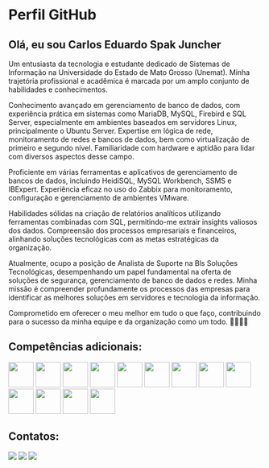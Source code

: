 <!DOCTYPE html>
<html lang="en">

<head>
  <meta charset="UTF-8">
  <meta name="viewport" content="width=device-width, initial-scale=1.0">
  <h1>Perfil GitHub</h1>
  
</head>

<body>

  <h2>Olá, eu sou Carlos Eduardo Spak Juncher</h2>

  <p>Um entusiasta da tecnologia e estudante dedicado de Sistemas de Informação na Universidade do Estado de Mato Grosso (Unemat). Minha trajetória profissional e acadêmica é marcada por um amplo conjunto de habilidades e conhecimentos.</p>

  <p>Conhecimento avançado em gerenciamento de banco de dados, com experiência prática em sistemas como MariaDB, MySQL, Firebird e SQL Server, especialmente em ambientes baseados em servidores Linux, principalmente o Ubuntu Server. Expertise em lógica de rede, monitoramento de redes e bancos de dados, bem como virtualização de primeiro e segundo nível. Familiaridade com hardware e aptidão para lidar com diversos aspectos desse campo.</p>

  <p>Proficiente em várias ferramentas e aplicativos de gerenciamento de bancos de dados, incluindo HeidiSQL, MySQL Workbench, SSMS e IBExpert. Experiência eficaz no uso do Zabbix para monitoramento, configuração e gerenciamento de ambientes VMware.</p>

  <p>Habilidades sólidas na criação de relatórios analíticos utilizando ferramentas combinadas com SQL, permitindo-me extrair insights valiosos dos dados. Compreensão dos processos empresariais e financeiros, alinhando soluções tecnológicas com as metas estratégicas da organização.</p>

  <p>Atualmente, ocupo a posição de Analista de Suporte na Bls Soluções Tecnológicas, desempenhando um papel fundamental na oferta de soluções de segurança, gerenciamento de banco de dados e redes. Minha missão é compreender profundamente os processos das empresas para identificar as melhores soluções em servidores e tecnologia da informação.</p>

  <p>Comprometido em oferecer o meu melhor em tudo o que faço, contribuindo para o sucesso da minha equipe e da organização como um todo. 👨‍💻🔐🌐</p>

  <h2>Competências adicionais:</h2>

  <div class="icones">
    <a href="https://github.com/CarlosJuncher03">
      <a href="https://github.com/CarlosJuncher03/MySQL-CSV"><img height="50em" src="https://cdn.jsdelivr.net/gh/devicons/devicon/icons/mysql/mysql-original-wordmark.svg"></a>
      <img height="50em" src="https://cdn.jsdelivr.net/gh/devicons/devicon/icons/microsoftsqlserver/microsoftsqlserver-plain-wordmark.svg" />
      <img height="50em" src="https://cdn.jsdelivr.net/gh/devicons/devicon/icons/postgresql/postgresql-original-wordmark.svg" />
      <img height="50em" src="https://cdn.jsdelivr.net/gh/devicons/devicon/icons/sqlite/sqlite-original-wordmark.svg" />
      <a href="https://github.com/CarlosJuncher03/site_flask/tree/main"><img height="50em" src="https://cdn.jsdelivr.net/gh/devicons/devicon/icons/python/python-plain-wordmark.svg" /></a>
      <img height="50em" src="https://cdn.jsdelivr.net/gh/devicons/devicon/icons/javascript/javascript-plain.svg" />
      <a href="https://github.com/CarlosJuncher03/Virtual_ubuntu/blob/main/README.md"><img height="50em" src="https://cdn.jsdelivr.net/gh/devicons/devicon@latest/icons/ubuntu/ubuntu-original.svg" /></a>
      <img height="50em" src="https://cdn.icon-icons.com/icons2/1381/PNG/512/vmwareworkstation_93912.png" />
      <img height="50em" src="https://cdn.kibrispdr.org/data/298/mikrotik-icon-2.jpg" />
      <a href="https://github.com/CarlosJuncher03/MySQL-CSV.git"><img height="50em" src="https://th.bing.com/th/id/OIP.4V0BH9_ds5223477MMySSAHaGC?rs=1&pid=ImgDetMain" /></a>
      <img height="50em" src="https://imagensemoldes.com.br/wp-content/uploads/2020/08/%C3%8Dcone-Ferramentas-PNG.png" />
      <a href="https://github.com/CarlosJuncher03/PowerBI"><img height="50em" src="https://th.bing.com/th/id/OIP.-1k19OCKn4QQEwqylKk0nAAAAA?rs=1&pid=ImgDetMain"></a>
      <a href="https://github.com/CarlosJuncher03/AWS"><img height="50em" src="https://th.bing.com/th/id/OIP.Wan48DmTomFcXEWcrAPKuwHaHa?rs=1&pid=ImgDetMain"></a>
  </div>

  <h2>Contatos:</h2>
  <div>
    <a href="mailto:carlos.juncher@unamet.br"><img src="https://img.shields.io/badge/Gmail-D14836?style=for-the-badge&logo=gmail&logoColor=white"></a>
    <a href="https://api.whatsapp.com/send?phone=556692486409"><img src="https://img.shields.io/badge/WhatsApp-25D366?style=for-the-badge&logo=whatsapp&logoColor=white"></a>
    <a href="https://github.com/CarlosJuncher03/AWS"><img src="https://img.shields.io/badge/LinkedIn-0077B5?style=for-the-badge&logo=linkedin&logoColor=white"></a>
  </div>
  

</body>

</html>
